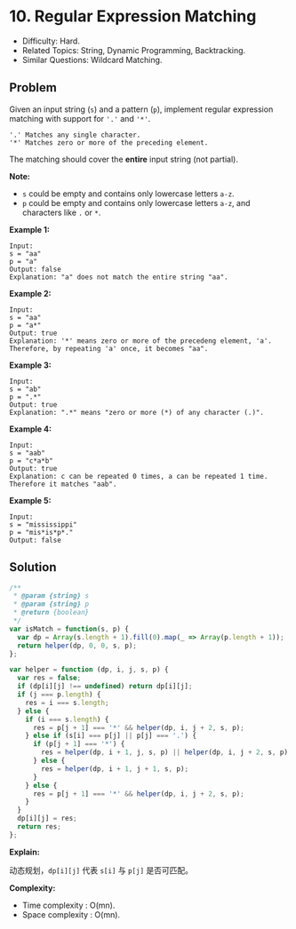 # 10. Regular Expression Matching

- Difficulty: Hard.
- Related Topics: String, Dynamic Programming, Backtracking.
- Similar Questions: Wildcard Matching.

## Problem

Given an input string (```s```) and a pattern (```p```), implement regular expression matching with support for ```'.'``` and ```'*'```.

```
'.' Matches any single character.
'*' Matches zero or more of the preceding element.
```

The matching should cover the **entire** input string (not partial).

**Note:**

- ```s``` could be empty and contains only lowercase letters ```a-z```.
- ```p``` could be empty and contains only lowercase letters ```a-z```, and characters like ```.``` or ```*```.

**Example 1:**

```
Input:
s = "aa"
p = "a"
Output: false
Explanation: "a" does not match the entire string "aa".
```

**Example 2:**

```
Input:
s = "aa"
p = "a*"
Output: true
Explanation: '*' means zero or more of the precedeng element, 'a'. Therefore, by repeating 'a' once, it becomes "aa".
```

**Example 3:**

```
Input:
s = "ab"
p = ".*"
Output: true
Explanation: ".*" means "zero or more (*) of any character (.)".
```

**Example 4:**

```
Input:
s = "aab"
p = "c*a*b"
Output: true
Explanation: c can be repeated 0 times, a can be repeated 1 time. Therefore it matches "aab".
```

**Example 5:**

```
Input:
s = "mississippi"
p = "mis*is*p*."
Output: false
```

## Solution

```javascript
/**
 * @param {string} s
 * @param {string} p
 * @return {boolean}
 */
var isMatch = function(s, p) {
  var dp = Array(s.length + 1).fill(0).map(_ => Array(p.length + 1));
  return helper(dp, 0, 0, s, p);
};

var helper = function (dp, i, j, s, p) {
  var res = false;
  if (dp[i][j] !== undefined) return dp[i][j];
  if (j === p.length) {
    res = i === s.length;
  } else {
    if (i === s.length) {
      res = p[j + 1] === '*' && helper(dp, i, j + 2, s, p);
    } else if (s[i] === p[j] || p[j] === '.') {
      if (p[j + 1] === '*') {
        res = helper(dp, i + 1, j, s, p) || helper(dp, i, j + 2, s, p) || helper(dp, i + 1, j + 2, s, p);
      } else {
        res = helper(dp, i + 1, j + 1, s, p);
      }
    } else {
      res = p[j + 1] === '*' && helper(dp, i, j + 2, s, p);
    }
  }
  dp[i][j] = res;
  return res;
};
```

**Explain:**

动态规划，```dp[i][j]``` 代表 ```s[i]``` 与 ```p[j]``` 是否可匹配。

**Complexity:**

* Time complexity : O(mn).
* Space complexity : O(mn).
